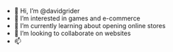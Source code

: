 - 👋 Hi, I’m @davidgrider
- 👀 I’m interested in games and e-commerce 
- 🌱 I’m currently learning about opening online stores
- 💞️ I’m looking to collaborate on websites
- 📫 

<!---
davidgrider/davidgrider is a ✨ special ✨ repository because its `README.md` (this file) appears on your GitHub profile.
You can click the Preview link to take a look at your changes.
--->
